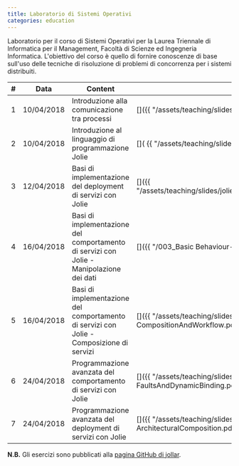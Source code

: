 ```yaml
---
title: Laboratorio di Sistemi Operativi
categories: education
---
```


Laboratorio per il corso di Sistemi Operativi per la Laurea Triennale di
Informatica per il Management, Facoltà di Scienze ed Ingegneria Informatica.
L'obiettivo del corso è quello di fornire conoscenze di base sull'uso delle
tecniche di risoluzione di problemi di concorrenza per i sistemi distribuiti.

|#|Data|Content|Download|
|---|---|---|---|
|1|10/04/2018|Introduzione alla comunicazione tra processi|[<i class="fas fa-file-pdf" aria-hidden="true"></i>]({{ "/assets/teaching/slides/jolie/000_Interprocess_Communication.pdf" | prepend: site.baseurl }})|
|2|10/04/2018|Introduzione al linguaggio di programmazione Jolie|[<i class="fas fa-file-pdf" aria-hidden="true"></i>]( {{ "/assets/teaching/slides/jolie/001_Introduction.pdf" | prepend: site.baseurl }})|
|3|12/04/2018|Basi di implementazione del deployment di servizi con Jolie|[<i class="fas fa-file-pdf" aria-hidden="true"></i>]({{ "/assets/teaching/slides/jolie/002_BasicsFirstServiceAndBasicDeployment.pdf" | prepend: site.baseurl }})|
|4|16/04/2018|Basi di implementazione del comportamento di servizi con Jolie - Manipolazione dei dati|[<i class="fas fa-file-pdf" aria-hidden="true"></i>]({{ "/003_Basic Behaviour-TypesAndDataManipulation.pdf" | prepend: site.baseurl }})|
|5|16/04/2018|Basi di implementazione del comportamento di servizi con Jolie - Composizione di servizi|[<i class="fas fa-file-pdf" aria-hidden="true"></i>]({{ "/assets/teaching/slides/jolie/004_Basic Behaviour-CompositionAndWorkflow.pdf" | prepend: site.baseurl }})|
|6|24/04/2018|Programmazione avanzata del comportamento di servizi con Jolie|[<i class="fas fa-file-pdf" aria-hidden="true"></i>]({{ "/assets/teaching/slides/jolie/005_Advanced Behaviour-FaultsAndDynamicBinding.pdf" | prepend: site.baseurl }})|
|7|24/04/2018|Programmazione avanzata del deployment di servizi con Jolie|[<i class="fas fa-file-pdf" aria-hidden="true"></i>]({{ "/assets/teaching/slides/jolie/006_Advanced Deployment-ArchitecturalComposition.pdf" | prepend: site.baseurl }})|

**N.B.** Gli esercizi sono pubblicati alla
[pagina GitHub di jollar](https://github.com/szingaro/jollar).

